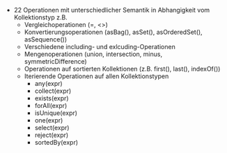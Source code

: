 
- 22 Operationen mit unterschiedlicher Semantik in Abhangigkeit vom Kollektionstyp z.B.
	- Vergleichoperationen (=, <>)
	- Konvertierungsoperationen (asBag(), asSet(), asOrderedSet(), asSequence())
	- Verschiedene including- und exlcuding-Operationen
	- Mengenoperationen (union, intersection, minus, symmetricDifference)
	- Operationen auf sortierten Kollektionen (z.B. first(), last(), indexOf())
	- Iterierende Operationen auf allen Kollektionstypen
		- any(expr)
		- collect(expr)
		- exists(expr)
		- forAll(expr)
		- isUnique(expr)
		- one(expr)
		- select(expr)
		- reject(expr)
		- sortedBy(expr)

